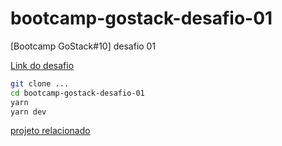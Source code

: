 # bootcamp-gostack-desafio-01
[Bootcamp GoStack#10] desafio 01

[Link do desafio](https://github.com/Rocketseat/bootcamp-gostack-desafio-01)

```sh
git clone ...
cd bootcamp-gostack-desafio-01
yarn
yarn dev
```

[projeto relacionado](https://github.com/JoseMurilloc/desafio-01-rocketseat)
